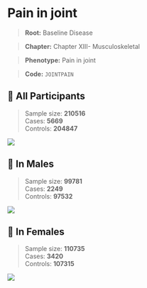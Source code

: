 # Pain in joint

> **Root:** Baseline Disease  

> **Chapter:** Chapter XIII- Musculoskeletal  

> **Phenotype:** Pain in joint  

> **Code:** `JOINTPAIN`

## 🧪 All Participants  
> Sample size: **210516**  
> Cases: **5669**  
> Controls: **204847**
<img src="/Disease/Figures/ALL/Incidence/JOINTPAIN.png"/>
<CsvTable src="/public/Disease/Data/ALL/Incidence/COX_JOINTPAIN.csv" label="🔍 View full results" />

## 👨 In Males  
> Sample size: **99781**  
> Cases: **2249**  
> Controls: **97532**
<img src="/Disease/Figures/Male/Incidence/JOINTPAIN.png"/>
<CsvTable src="/public/Disease/Data/Male/Incidence/COX_JOINTPAIN.csv" label="🔍 View full results" />

## 👩 In Females  
> Sample size: **110735**  
> Cases: **3420**  
> Controls: **107315**
<img src="/Disease/Figures/Female/Incidence/JOINTPAIN.png"/>
<CsvTable src="/public/Disease/Data/Female/Incidence/COX_JOINTPAIN.csv" label="🔍 View full results" />
